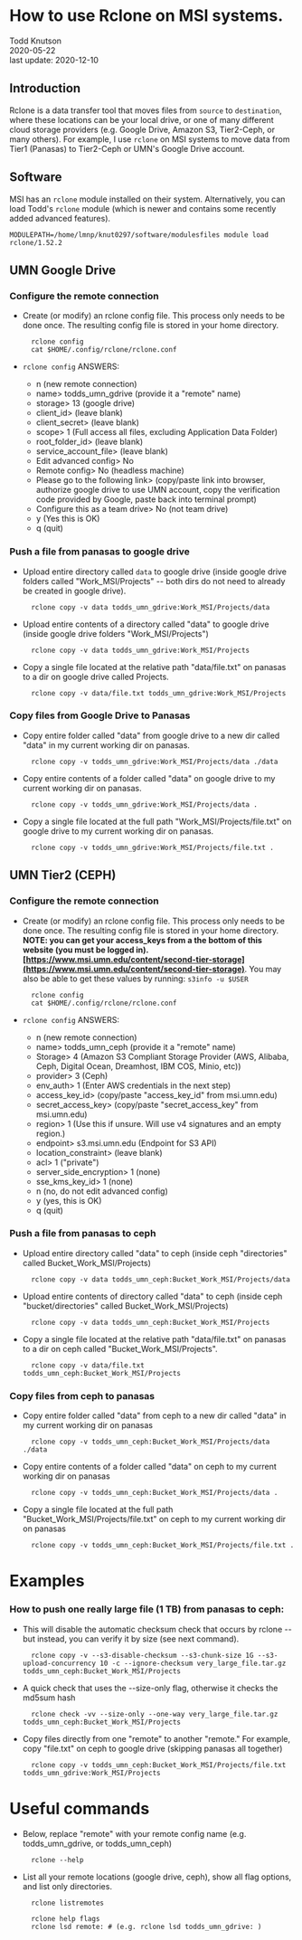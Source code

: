 

# How to use Rclone on MSI systems.

Todd Knutson   
2020-05-22    
last update: 2020-12-10


## Introduction

Rclone is a data transfer tool that moves files from `source` to `destination`, where these locations can be your local drive, or one of many different cloud storage providers (e.g. Google Drive, Amazon S3, Tier2-Ceph, or many others). For example, I use `rclone` on MSI systems to move data from Tier1 (Panasas) to Tier2-Ceph or UMN's Google Drive account. 


## Software 

MSI has an `rclone` module installed on their system. Alternatively, you can load Todd's `rclone` module (which is newer and contains some recently added advanced features). 

	MODULEPATH=/home/lmnp/knut0297/software/modulesfiles module load rclone/1.52.2


## UMN Google Drive

### Configure the remote connection

* Create (or modify) an rclone config file. This process only needs to be done once. The resulting config file is stored in your home directory.

		rclone config
		cat $HOME/.config/rclone/rclone.conf



* `rclone config` ANSWERS:

	* n (new remote connection)
	* name> todds_umn_gdrive (provide it a "remote" name)
	* storage> 13 (google drive)
	* client_id> (leave blank)
	* client_secret> (leave blank)
	* scope> 1 (Full access all files, excluding Application Data Folder)
	* root_folder_id> (leave blank)
	* service_account_file> (leave blank)
	* Edit advanced config> No
	* Remote config> No (headless machine)
	* Please go to the following link> (copy/paste link into browser, authorize google drive to use UMN account, copy the verification code provided by Google, paste back into terminal prompt)
	* Configure this as a team drive> No (not team drive)
	* y (Yes this is OK)
	* q (quit)




### Push a file from panasas to google drive




* Upload entire directory called `data` to google drive (inside google drive folders called "Work_MSI/Projects" -- both dirs do not need to already be created in google drive).

		rclone copy -v data todds_umn_gdrive:Work_MSI/Projects/data

* Upload entire contents of a directory called "data" to google drive (inside google drive folders "Work_MSI/Projects")

		rclone copy -v data todds_umn_gdrive:Work_MSI/Projects

* Copy a single file located at the relative path "data/file.txt" on panasas to a dir on google drive called Projects.

		rclone copy -v data/file.txt todds_umn_gdrive:Work_MSI/Projects




### Copy files from Google Drive to Panasas



* Copy entire folder called "data" from google drive to a new dir called "data" in my current working dir on panasas.

		rclone copy -v todds_umn_gdrive:Work_MSI/Projects/data ./data

* Copy entire contents of a folder called "data" on google drive to my current working dir on panasas.

		rclone copy -v todds_umn_gdrive:Work_MSI/Projects/data .

* Copy a single file located at the full path "Work_MSI/Projects/file.txt" on google drive to my current working dir on panasas.

		rclone copy -v todds_umn_gdrive:Work_MSI/Projects/file.txt .






## UMN Tier2 (CEPH)


### Configure the remote connection


* Create (or modify) an rclone config file. This process only needs to be done once. The resulting config file is stored in your home directory. 
**NOTE: you can get your access_keys from a the bottom of this website (you must be logged in). [https://www.msi.umn.edu/content/second-tier-storage](https://www.msi.umn.edu/content/second-tier-storage)**. You may also be able to get these values by running: `s3info -u $USER`

		rclone config
		cat $HOME/.config/rclone/rclone.conf


* `rclone config` ANSWERS:
	* n (new remote connection)
	* name> todds_umn_ceph (provide it a "remote" name)
	* Storage> 4 (Amazon S3 Compliant Storage Provider (AWS, Alibaba, Ceph, Digital Ocean, Dreamhost, IBM COS, Minio, etc))
	* provider> 3 (Ceph)
	* env_auth> 1 (Enter AWS credentials in the next step)
	* access_key_id> (copy/paste "access_key_id" from msi.umn.edu)
	* secret_access_key> (copy/paste "secret_access_key" from msi.umn.edu)
	* region> 1 (Use this if unsure. Will use v4 signatures and an empty region.)
	* endpoint> s3.msi.umn.edu (Endpoint for S3 API)
	* location_constraint> (leave blank)
	* acl> 1 ("private")
	* server_side_encryption> 1 (none)
	* sse_kms_key_id> 1 (none)
	* n (no, do not edit advanced config)
	* y (yes, this is OK)
	* q (quit)





### Push a file from panasas to ceph


* Upload entire directory called "data" to ceph (inside ceph "directories" called Bucket_Work_MSI/Projects)

		rclone copy -v data todds_umn_ceph:Bucket_Work_MSI/Projects/data

* Upload entire contents of directory called "data" to ceph (inside ceph "bucket/directories" called Bucket_Work_MSI/Projects)

		rclone copy -v data todds_umn_ceph:Bucket_Work_MSI/Projects

* Copy a single file located at the relative path "data/file.txt" on panasas to a dir on ceph called "Bucket_Work_MSI/Projects".

		rclone copy -v data/file.txt todds_umn_ceph:Bucket_Work_MSI/Projects




### Copy files from ceph to panasas


* Copy entire folder called "data" from ceph to a new dir called "data" in my current working dir on panasas

		rclone copy -v todds_umn_ceph:Bucket_Work_MSI/Projects/data ./data

* Copy entire contents of a folder called "data" on ceph to my current working dir on panasas

		rclone copy -v todds_umn_ceph:Bucket_Work_MSI/Projects/data .

* Copy a single file located at the full path "Bucket_Work_MSI/Projects/file.txt" on ceph to my current working dir on panasas

		rclone copy -v todds_umn_ceph:Bucket_Work_MSI/Projects/file.txt .






# Examples

### How to push one really large file (1 TB) from panasas to ceph:

* This will disable the automatic checksum check that occurs by rclone -- but instead, you can verify it by size (see next command).

		rclone copy -v --s3-disable-checksum --s3-chunk-size 1G --s3-upload-concurrency 10 -c --ignore-checksum very_large_file.tar.gz todds_umn_ceph:Bucket_Work_MSI/Projects

* A quick check that uses the --size-only flag, otherwise it checks the md5sum hash

		rclone check -vv --size-only --one-way very_large_file.tar.gz todds_umn_ceph:Bucket_Work_MSI/Projects


* Copy files directly from one "remote" to another "remote." For example, copy "file.txt" on ceph to google drive (skipping panasas all together)

		rclone copy -v todds_umn_ceph:Bucket_Work_MSI/Projects/file.txt todds_umn_gdrive:Work_MSI/Projects







# Useful commands


* Below, replace "remote" with your remote config name (e.g. todds_umn_gdrive, or todds_umn_ceph)

		rclone --help

* List all your remote locations (google drive, ceph), show all flag options, and list only directories.

		rclone listremotes
	
		rclone help flags
		rclone lsd remote: # (e.g. rclone lsd todds_umn_gdrive: )





